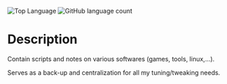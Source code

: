![Top Language](https://img.shields.io/github/languages/top/Iron-Wolf/script)
![GitHub language count](https://img.shields.io/github/languages/count/Iron-Wolf/script?color=blueviolet)

# Description

Contain scripts and notes on various softwares (games, tools, linux,...).

Serves as a back-up and centralization for all my tuning/tweaking needs.

